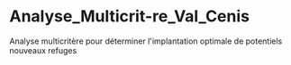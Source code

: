 # Analyse_Multicrit-re_Val_Cenis
Analyse multicritère pour déterminer l'implantation optimale de potentiels nouveaux refuges
